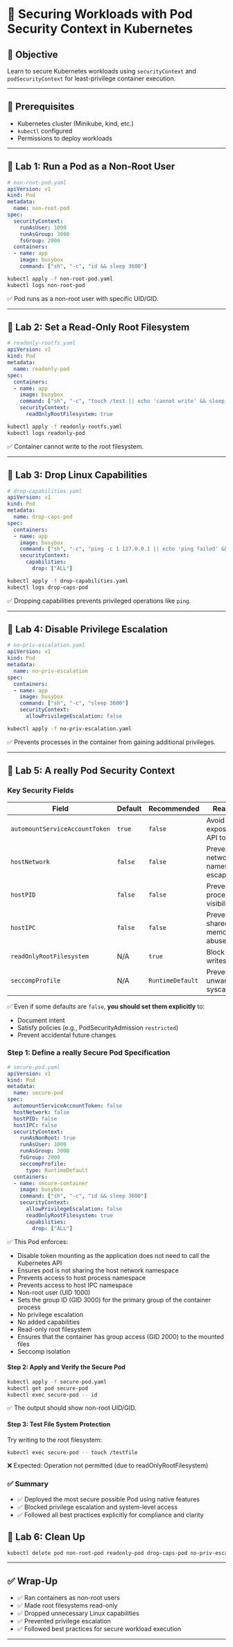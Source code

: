 # 🧪 Securing Workloads with Pod Security Context in Kubernetes

## 🎯 Objective

Learn to secure Kubernetes workloads using `securityContext` and `podSecurityContext` for least-privilege container execution.

---

## 🧰 Prerequisites

- Kubernetes cluster (Minikube, kind, etc.)
- `kubectl` configured
- Permissions to deploy workloads

---

## 🔹 Lab 1: Run a Pod as a Non-Root User

```yaml
# non-root-pod.yaml
apiVersion: v1
kind: Pod
metadata:
  name: non-root-pod
spec:
  securityContext:
    runAsUser: 1000
    runAsGroup: 3000
    fsGroup: 2000
  containers:
  - name: app
    image: busybox
    command: ["sh", "-c", "id && sleep 3600"]
```

```bash
kubectl apply -f non-root-pod.yaml
kubectl logs non-root-pod
```

✅ Pod runs as a non-root user with specific UID/GID.

---

## 🔹 Lab 2: Set a Read-Only Root Filesystem

```yaml
# readonly-rootfs.yaml
apiVersion: v1
kind: Pod
metadata:
  name: readonly-pod
spec:
  containers:
  - name: app
    image: busybox
    command: ["sh", "-c", "touch /test || echo 'cannot write' && sleep 3600"]
    securityContext:
      readOnlyRootFilesystem: true
```

```bash
kubectl apply -f readonly-rootfs.yaml
kubectl logs readonly-pod
```

✅ Container cannot write to the root filesystem.

---

## 🔹 Lab 3: Drop Linux Capabilities

```yaml
# drop-capabilities.yaml
apiVersion: v1
kind: Pod
metadata:
  name: drop-caps-pod
spec:
  containers:
  - name: app
    image: busybox
    command: ["sh", "-c", "ping -c 1 127.0.0.1 || echo 'ping failed' && sleep 3600"]
    securityContext:
      capabilities:
        drop: ["ALL"]
```

```bash
kubectl apply -f drop-capabilities.yaml
kubectl logs drop-caps-pod
```

✅ Dropping capabilities prevents privileged operations like `ping`.

---

## 🔹 Lab 4: Disable Privilege Escalation

```yaml
# no-priv-escalation.yaml
apiVersion: v1
kind: Pod
metadata:
  name: no-priv-escalation
spec:
  containers:
  - name: app
    image: busybox
    command: ["sh", "-c", "sleep 3600"]
    securityContext:
      allowPrivilegeEscalation: false
```

```bash
kubectl apply -f no-priv-escalation.yaml
```

✅ Prevents processes in the container from gaining additional privileges.

---

## 🔹 Lab 5: A really Pod Security Context

### Key Security Fields

| Field                          | Default | Recommended     | Reason |
|-------------------------------|---------|------------------|---------|
| `automountServiceAccountToken`| `true`  | `false`          | Avoid exposing API token |
| `hostNetwork`                 | `false` | `false`          | Prevent network namespace escape |
| `hostPID`                     | `false` | `false`          | Prevent process visibility |
| `hostIPC`                     | `false` | `false`          | Prevent shared memory abuse |
| `readOnlyRootFilesystem`      | N/A     | `true`           | Block writes to `/` |
| `seccompProfile`              | N/A     | `RuntimeDefault` | Prevent unwanted syscalls |

✅ Even if some defaults are `false`, **you should set them explicitly** to:

- Document intent
- Satisfy policies (e.g., PodSecurityAdmission `restricted`)
- Prevent accidental future changes

### Step 1: Define a really Secure Pod Specification

```yaml
# secure-pod.yaml
apiVersion: v1
kind: Pod
metadata:
  name: secure-pod
spec:
  automountServiceAccountToken: false
  hostNetwork: false
  hostPID: false
  hostIPC: false
  securityContext:
    runAsNonRoot: true
    runAsUser: 1000
    runAsGroup: 3000
    fsGroup: 2000
    seccompProfile:
      type: RuntimeDefault
  containers:
  - name: secure-container
    image: busybox
    command: ["sh", "-c", "id && sleep 3600"]
    securityContext:
      allowPrivilegeEscalation: false
      readOnlyRootFilesystem: true
      capabilities:
        drop: ["ALL"]
```

✅ This Pod enforces:

- Disable token mounting as the application does not need to call the Kubernetes API
- Ensures pod is not sharing the host network namespace
- Prevents access to host process namespace
- Prevents access to host IPC namespace
- Non-root user (UID 1000)
- Sets the group ID (GID 3000) for the primary group of the container process
- No privilege escalation
- No added capabilities
- Read-only root filesystem
- Ensures that the container has group access (GID 2000) to the mounted files
- Seccomp isolation

#### Step 2: Apply and Verify the Secure Pod

```bash
kubectl apply -f secure-pod.yaml
kubectl get pod secure-pod
kubectl exec secure-pod -- id
```

✅ The output should show non-root UID/GID.

#### Step 3: Test File System Protection

Try writing to the root filesystem:

```bash
kubectl exec secure-pod -- touch /testfile
```

❌ Expected: Operation not permitted (due to readOnlyRootFilesystem)

### ✅ Summary

- ✅ Deployed the most secure possible Pod using native features
- ✅ Blocked privilege escalation and system-level access
- ✅ Followed all best practices explicitly for compliance and clarity

## 🔹 Lab 6: Clean Up

```bash
kubectl delete pod non-root-pod readonly-pod drop-caps-pod no-priv-escalation pod secure-pod
```

---

## ✅ Wrap-Up

- ✅ Ran containers as non-root users
- ✅ Made root filesystems read-only
- ✅ Dropped unnecessary Linux capabilities
- ✅ Prevented privilege escalation
- ✅ Followed best practices for secure workload execution

---
